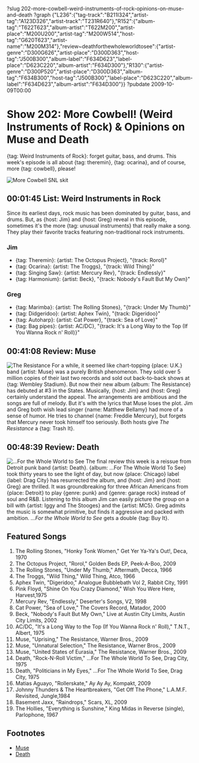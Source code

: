 ?slug 202-more-cowbell-weird-instruments-of-rock-opinions-on-muse-and-death
?graph {"L236":{"tag-track":"B211I324","artist-tag":"A123D326","artist-track":"T231R640"},"R152":{"album-tag":"T622T623","album-artist":"T622M200","artist-place":"M200U200","artist-tag":"M200W514","host-tag":"G620T623","artist-name":"M200M314"},"review~deathforthewholeworldtosee":{"artist-genre":"D300G626","artist-place":"D300D363","host-tag":"J500B300","album-label":"F634D623","label-place":"D623C220","album-artist":"F634D300"},"R130":{"artist-genre":"D300P520","artist-place":"D300D363","album-tag":"F634B300","host-tag":"J500B300","label-place":"D623C220","album-label":"F634D623","album-artist":"F634D300"}}
?pubdate 2009-10-09T00:00

# Show 202: More Cowbell! (Weird Instruments of Rock) & Opinions on Muse and Death
{tag: Weird Instruments of Rock}: forget guitar, bass, and drums. This week's episode is all about {tag: theremin}, {tag: ocarina}, and of course, more {tag: cowbell}, please!

![More Cowbell SNL skit](http://static.soundopinions.org/images/2010/morecowbell.jpg)

## 00:01:45 List: Weird Instruments in Rock
Since its earliest days, rock music has been dominated by guitar, bass, and drums. But, as {host: Jim} and {host: Greg} reveal in this episode, sometimes it's the more {tag: unusual instruments} that really make a song. They play their favorite tracks featuring non-traditional rock instruments.

### Jim
- {tag: Theremin}: {artist: The Octopus Project}, "{track: Rorol}"
- {tag: Ocarina}: {artist: The Troggs}, "{track: Wild Thing}"
- {tag: Singing Saw}: {artist: Mercury Rev}, "{track: Endlessly}"
- {tag: Harmonium}: {artist: Beck}, "{track: Nobody's Fault But My Own}"

### Greg
- {tag: Marimba}: {artist: The Rolling Stones}, "{track: Under My Thumb}"
- {tag: Didgeridoo}: {artist: Aphex Twin}, "{track: Digeridoo}"
- {tag: Autoharp}: {artist: Cat Power}, "{track: Sea of Love}"
- {tag: Bag pipes}: {artist: AC/DC}, "{track: It's a Long Way to the Top (If You Wanna Rock n' Roll)}"

## 00:41:08 Review: Muse
![The Resistance](http://is2.mzstatic.com/image/thumb/Music1/v4/f5/9f/ec/f59fec5d-5ce1-f226-d7bb-3204eddb9337/source/600x600bb.jpg "1093360/991509751")
For a while, it seemed like chart-topping {place: U.K.} band {artist: Muse} was a purely British phenomenon. They sold over 5 million copies of their last two records and sold out back-to-back shows at {tag: Wembley Stadium}. But now their new album {album: The Resistance} has debuted at #3 in the States. Musically, {host: Jim} and {host: Greg} certainly understand the appeal. The arrangements are ambitious and the songs are full of melody. But it's with the lyrics that Muse loses the plot. Jim and Greg both wish lead singer {name: Matthew Bellamy} had more of a sense of humor. He tries to channel {name: Freddie Mercury}, but forgets that Mercury never took himself too seriously. Both hosts give *The Resistance* a {tag: Trash It}.

## 00:48:39 Review: Death
![...For the Whole World to See](http://is5.mzstatic.com/image/thumb/Music/v4/ec/78/38/ec783845-2ae0-6943-88d9-b114e156edba/source/600x600bb.jpg "309078520/303817016")
The final review this week is a reissue from Detroit punk band {artist: Death}. {album: ...For The Whole World To See} took thirty years to see the light of day, but now {place: Chicago} label {label: Drag City} has resurrected the album, and {host: Jim} and {host: Greg} are thrilled. It was groundbreaking for three African Americans from {place: Detroit} to play {genre: punk} and {genre: garage rock} instead of soul and R&B. Listening to this album Jim can easily picture the group on a bill with {artist: Iggy and The Stooges} and the {artist: MC5}. Greg admits the music is somewhat primitive, but finds it aggressive and packed with ambition. *...For the Whole World to See* gets a double {tag: Buy It}.

## Featured Songs
1. The Rolling Stones, "Honky Tonk Women," Get Yer Ya-Ya's Out!, Deca, 1970
2. The Octopus Project, "Rorol," Golden Beds EP, Peek-A-Boo, 2009
3. The Rolling Stones, "Under My Thumb," Aftermath, Decca, 1966
4. The Troggs, "Wild Thing," Wild Thing, Atco, 1966
5. Aphex Twin, "Digeridoo," Analogue Bubblebath Vol 2, Rabbit City, 1991
6. Pink Floyd, "Shine On You Crazy Diamond," Wish You Were Here, Harvest,1975
7. Mercury Rev, "Endlessly," Deserter's Songs, V2, 1998
8. Cat Power, "Sea of Love," The Covers Record, Matador, 2000
9. Beck, "Nobody's Fault But My Own," Live at Austin City Limits, Austin City Limits, 2002
10. AC/DC, "It's a Long Way to the Top (If You Wanna Rock n' Roll)," T.N.T., Albert, 1975
11. Muse, "Uprising," The Resistance, Warner Bros., 2009
12. Muse, "Unnatural Selection," The Resistance, Warner Bros., 2009
13. Muse, "United States of Eurasia," The Resistance, Warner Bros., 2009
14. Death, "Rock-N-Roll Victim," ...For The Whole World To See, Drag City, 1975
15. Death, "Politicians in My Eyes," ...For The Whole World To See, Drag City, 1975
16. Matias Aguayo, "Rollerskate," Ay Ay Ay, Kompakt, 2009
17. Johnny Thunders & The Heartbreakers, "Get Off The Phone," L.A.M.F. Revisited, Jungle,1984
18. Basement Jaxx, "Raindrops," Scars, XL, 2009
19. The Hollies, "Everything is Sunshine," King Midas in Reverse (single), Parlophone, 1967

## Footnotes 
- [Muse](http://muse.mu/)
- [Death](http://deathfromdetroit.com/)
